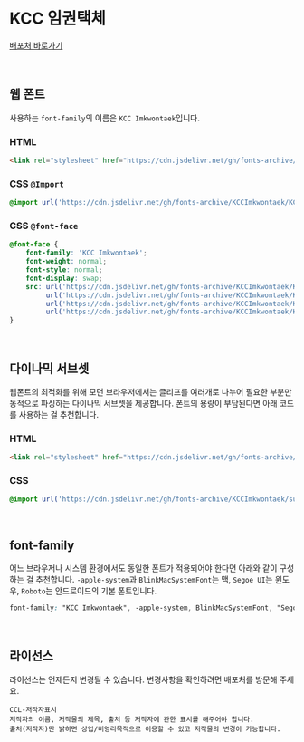 # KCC 임권택체

[배포처 바로가기](https://gongu.copyright.or.kr/gongu/wrt/wrt/view.do?wrtSn=13285735&menuNo=200023)

&nbsp;

## 웹 폰트

사용하는 `font-family`의 이름은 `KCC Imkwontaek`입니다.

### HTML

```html
<link rel="stylesheet" href="https://cdn.jsdelivr.net/gh/fonts-archive/KCCImkwontaek/KCCImkwontaek.css" type="text/css"/>
```

### CSS `@Import`

```css
@import url('https://cdn.jsdelivr.net/gh/fonts-archive/KCCImkwontaek/KCCImkwontaek.css');
```

### CSS `@font-face`

```css
@font-face {
    font-family: 'KCC Imkwontaek';
    font-weight: normal;
    font-style: normal;
    font-display: swap;
    src: url('https://cdn.jsdelivr.net/gh/fonts-archive/KCCImkwontaek/KCCImkwontaek.woff2') format('woff2'),
         url('https://cdn.jsdelivr.net/gh/fonts-archive/KCCImkwontaek/KCCImkwontaek.woff') format('woff'),
         url('https://cdn.jsdelivr.net/gh/fonts-archive/KCCImkwontaek/KCCImkwontaek.otf') format('opentype'),
         url('https://cdn.jsdelivr.net/gh/fonts-archive/KCCImkwontaek/KCCImkwontaek.ttf') format('truetype');
}
```

&nbsp;

## 다이나믹 서브셋

웹폰트의 최적화를 위해 모던 브라우저에서는 글리프를 여러개로 나누어 필요한 부분만 동적으로 파싱하는 다이나믹 서브셋을 제공합니다. 폰트의 용량이 부담된다면 아래 코드를 사용하는 걸 추천합니다.

### HTML

```html
<link rel="stylesheet" href="https://cdn.jsdelivr.net/gh/fonts-archive/KCCImkwontaek/subsets/KCCImkwontaek-dynamic-subset.css" type="text/css"/>
```

### CSS

```css
@import url('https://cdn.jsdelivr.net/gh/fonts-archive/KCCImkwontaek/subsets/KCCImkwontaek-dynamic-subset.css');
```

&nbsp;

## font-family

어느 브라우저나 시스템 환경에서도 동일한 폰트가 적용되어야 한다면 아래와 같이 구성하는 걸 추천합니다. `-apple-system`과 `BlinkMacSystemFont`는 맥, `Segoe UI`는 윈도우, `Roboto`는 안드로이드의 기본 폰트입니다.


```css
font-family: "KCC Imkwontaek", -apple-system, BlinkMacSystemFont, "Segoe UI", Roboto, Oxygen, Ubuntu, Cantarell, "Open Sans", "Helvetica Neue", sans-serif;
```

&nbsp;

## 라이선스

라이선스는 언제든지 변경될 수 있습니다. 변경사항을 확인하려면 배포처를 방문해 주세요.

```
CCL-저작자표시 
저작자의 이름, 저작물의 제목, 출처 등 저작자에 관한 표시를 해주어야 합니다. 
출처(저작자)만 밝히면 상업/비영리목적으로 이용할 수 있고 저작물의 변경이 가능합니다.
```
